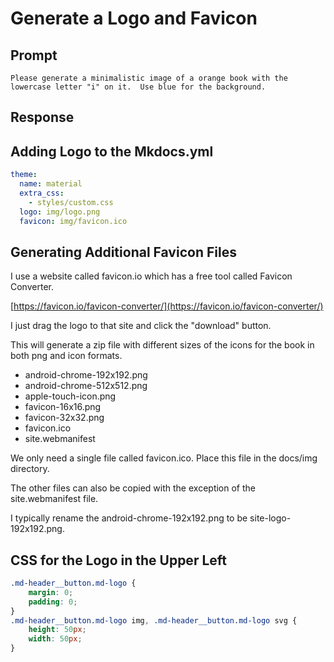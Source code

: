 # Generate a Logo and Favicon

## Prompt

```linenums="0"
Please generate a minimalistic image of a orange book with the lowercase letter "i" on it.  Use blue for the background.
```

## Response


## Adding Logo to the Mkdocs.yml

```yml
theme:
  name: material
  extra_css:
    - styles/custom.css
  logo: img/logo.png
  favicon: img/favicon.ico
```

## Generating Additional Favicon Files

I use a website called favicon.io which has a free tool called Favicon Converter.

[https://favicon.io/favicon-converter/](https://favicon.io/favicon-converter/)

I just drag the logo to that site and click the "download" button.

This will generate a zip file with different sizes
of the icons for the book in both png and icon formats.

- android-chrome-192x192.png
- android-chrome-512x512.png
- apple-touch-icon.png
- favicon-16x16.png
- favicon-32x32.png
- favicon.ico
- site.webmanifest

We only need a single file called favicon.ico.  Place this file in the docs/img directory.

The other files can also be copied with the exception of the site.webmanifest file.

I typically rename the android-chrome-192x192.png to be site-logo-192x192.png.

## CSS for the Logo in the Upper Left

```css
.md-header__button.md-logo {
    margin: 0;
    padding: 0;
}
.md-header__button.md-logo img, .md-header__button.md-logo svg {
    height: 50px;
    width: 50px;
}
```